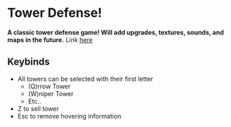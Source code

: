 # Tower Defense!

__A classic tower defense game! Will add upgrades, textures, sounds, and maps in the future.__
Link [here](gabetd.tk)

## Keybinds
* All towers can be selected with their first letter
    * (Q)rrow Tower
    * (W)niper Tower
    * Etc..
* Z to sell tower
* Esc to remove hovering information
